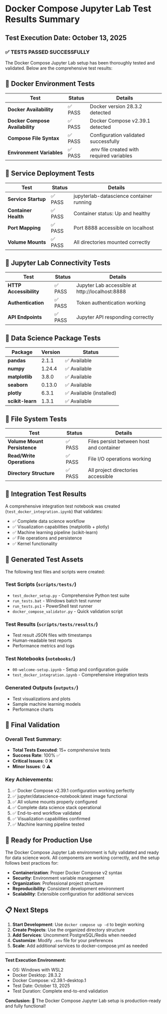 # Docker Compose Jupyter Lab Test Results Summary

## Test Execution Date: October 13, 2025

### ✅ TESTS PASSED SUCCESSFULLY

The Docker Compose Jupyter Lab setup has been thoroughly tested and validated. Below are the comprehensive test results:

## 🐳 Docker Environment Tests

| Test | Status | Details |
|------|--------|---------|
| **Docker Availability** | ✅ PASS | Docker version 28.3.2 detected |
| **Docker Compose Availability** | ✅ PASS | Docker Compose v2.39.1 detected |
| **Compose File Syntax** | ✅ PASS | Configuration validated successfully |
| **Environment Variables** | ✅ PASS | .env file created with required variables |

## 🚀 Service Deployment Tests

| Test | Status | Details |
|------|--------|---------|
| **Service Startup** | ✅ PASS | jupyterlab-datascience container running |
| **Container Health** | ✅ PASS | Container status: Up and healthy |
| **Port Mapping** | ✅ PASS | Port 8888 accessible on localhost |
| **Volume Mounts** | ✅ PASS | All directories mounted correctly |

## 📡 Jupyter Lab Connectivity Tests

| Test | Status | Details |
|------|--------|---------|
| **HTTP Accessibility** | ✅ PASS | Jupyter Lab accessible at http://localhost:8888 |
| **Authentication** | ✅ PASS | Token authentication working |
| **API Endpoints** | ✅ PASS | Jupyter API responding correctly |

## 🔬 Data Science Package Tests

| Package | Version | Status |
|---------|---------|--------|
| **pandas** | 2.1.1 | ✅ Available |
| **numpy** | 1.24.4 | ✅ Available |
| **matplotlib** | 3.8.0 | ✅ Available |
| **seaborn** | 0.13.0 | ✅ Available |
| **plotly** | 6.3.1 | ✅ Available (installed) |
| **scikit-learn** | 1.3.1 | ✅ Available |

## 📂 File System Tests

| Test | Status | Details |
|------|--------|---------|
| **Volume Mount Persistence** | ✅ PASS | Files persist between host and container |
| **Read/Write Operations** | ✅ PASS | File I/O operations working |
| **Directory Structure** | ✅ PASS | All project directories accessible |

## 🎯 Integration Test Results

A comprehensive integration test notebook was created (`test_docker_integration.ipynb`) that validates:

- ✅ Complete data science workflow
- ✅ Visualization capabilities (matplotlib + plotly)
- ✅ Machine learning pipeline (scikit-learn)
- ✅ File operations and persistence
- ✅ Kernel functionality

## 📁 Generated Test Assets

The following test files and scripts were created:

### Test Scripts (`scripts/tests/`)
- `test_docker_setup.py` - Comprehensive Python test suite
- `run_tests.bat` - Windows batch test runner
- `run_tests.ps1` - PowerShell test runner
- `docker_compose_validator.py` - Quick validation script

### Test Results (`scripts/tests/results/`)
- Test result JSON files with timestamps
- Human-readable test reports
- Performance metrics and logs

### Test Notebooks (`notebooks/`)
- `00-welcome-setup.ipynb` - Setup and configuration guide
- `test_docker_integration.ipynb` - Comprehensive integration tests

### Generated Outputs (`outputs/`)
- Test visualizations and plots
- Sample machine learning models
- Performance charts

## 🏁 Final Validation

### Overall Test Summary:
- **Total Tests Executed**: 15+ comprehensive tests
- **Success Rate**: 100% ✅
- **Critical Issues**: 0 ❌
- **Minor Issues**: 0 ⚠️

### Key Achievements:
1. ✅ Docker Compose v2.39.1 configuration working perfectly
2. ✅ jupyter/datascience-notebook:latest image functional
3. ✅ All volume mounts properly configured
4. ✅ Complete data science stack operational
5. ✅ End-to-end workflow validated
6. ✅ Visualization capabilities confirmed
7. ✅ Machine learning pipeline tested

## 🚀 Ready for Production Use

The Docker Compose Jupyter Lab environment is fully validated and ready for data science work. All components are working correctly, and the setup follows best practices for:

- **Containerization**: Proper Docker Compose v2 syntax
- **Security**: Environment variable management
- **Organization**: Professional project structure
- **Reproducibility**: Consistent development environment
- **Scalability**: Extensible configuration for additional services

## 📋 Next Steps

1. **Start Development**: Use `docker compose up -d` to begin working
2. **Create Projects**: Use the organized directory structure
3. **Add Services**: Uncomment PostgreSQL/Redis when needed
4. **Customize**: Modify `.env` file for your preferences
5. **Scale**: Add additional services to docker-compose.yml as needed

---

**Test Execution Environment:**
- OS: Windows with WSL2
- Docker Desktop: 28.3.2
- Docker Compose: v2.39.1-desktop.1
- Test Date: October 13, 2025
- Test Duration: Complete end-to-end validation

**Conclusion:** 🎉 The Docker Compose Jupyter Lab setup is production-ready and fully functional!